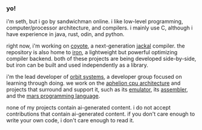 ### yo!

i'm seth, but i go by sandwichman online. i like low-level programming, computer/processor architecture, and compilers. i mainly use C, although i have experience in java, rust, odin, and python.

right now, i'm working on [coyote](https://github.com/spsandwichman/coyote), a next-generation [jackal](https://github.com/xrarch/newsdk/tree/main/Jackal) compiler. the repository is also home to [iron](https://github.com/spsandwichman/coyote/src/iron), a lightweight but powerful optimizing compiler backend. both of these projects are being developed side-by-side, but iron can be built and used independently as a library.

i'm the lead developer of [orbit systems](https://github.com/orbit-systems), a developer group focused on learning through doing. we work on the [aphelion cpu architecture](https://github.com/orbit-systems/aphelion) and projects that surround and support it, such as its [emulator](https://github.com/orbit-systems/comet), its [assembler](https://github.com/orbit-systems/comet), and the [mars programming language](https://github.com/orbit-systems/mars).

none of my projects contain ai-generated content. i do not accept contributions that contain ai-generated content. 
if you don't care enough to write your own code, i don't care enough to read it.
